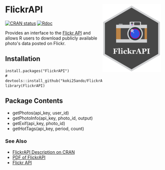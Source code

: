 # FlickrAPI <img src="man/figures/logo.png" width="190px" align="right" />

[![CRAN
status](https://www.r-pkg.org/badges/version/FlickrAPI)](https://cran.r-project.org/package=FlickrAPI)
[![Rdoc](http://www.rdocumentation.org/badges/version/FlickrAPI)](http://www.rdocumentation.org/packages/FlickrAPI)


Provides an interface to the [Flickr API](https://www.flickr.com/services/api/) and allows R users to download publicly available photo's data posted on Flickr.

## Installation
```{r}
install.packages("FlickrAPI")
# devtools::install_github("koki25ando/FlickrAPI")
library(FlickrAPI)
```

## Package Contents
+ getPhotos(api_key, user_id)
+ getPhotoInfo(api_key, photo_id, output)
+ getExif(api_key, photo_id)
+ getHotTags(api_key, period, count)

### See Also
+ [FlickrAPI Description on CRAN](https://cran.r-project.org/web/packages/FlickrAPI/index.html)
+ [PDF of FlickrAPI](https://cran.r-project.org/web/packages/FlickrAPI/FlickrAPI.pdf)
+ [Flickr API](https://www.flickr.com/services/api/)
